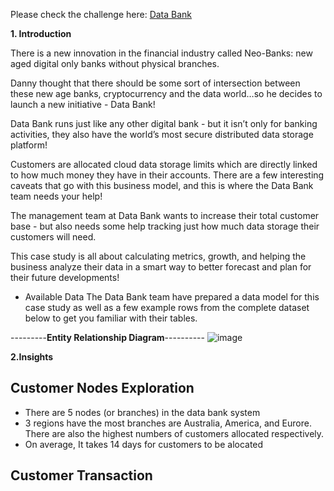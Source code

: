 
Please check the challenge here: [Data Bank](http://https://8weeksqlchallenge.com/case-study-4/)


**1. Introduction**

There is a new innovation in the financial industry called Neo-Banks: new aged digital only banks without physical branches.

Danny thought that there should be some sort of intersection between these new age banks, cryptocurrency and the data world…so he decides to launch a new initiative - Data Bank!

Data Bank runs just like any other digital bank - but it isn’t only for banking activities, they also have the world’s most secure distributed data storage platform!

Customers are allocated cloud data storage limits which are directly linked to how much money they have in their accounts. There are a few interesting caveats that go with this business model, and this is where the Data Bank team needs your help!

The management team at Data Bank wants to increase their total customer base - but also needs some help tracking just how much data storage their customers will need.

This case study is all about calculating metrics, growth, and helping the business analyze their data in a smart way to better forecast and plan for their future developments!

* Available Data
The Data Bank team have prepared a data model for this case study as well as a few example rows from the complete dataset below to get you familiar with their tables.

---------**Entity Relationship Diagram**----------
![image](https://github.com/ThuHuong-Gina/Data-Bank_-8-week-SQL-Challenge/assets/141025228/e555a140-8874-4ff9-a5f7-ffd974f11bd2)

**2.Insights**
## Customer Nodes Exploration
- There are 5 nodes (or branches) in the data bank system
- 3 regions have the most branches are Australia, America, and Eurore. There are also the highest numbers of customers allocated respectively.
- On average, It takes  14 days for customers to be alocated
## Customer Transaction

